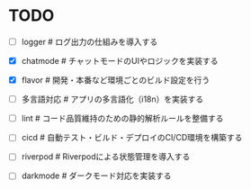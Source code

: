 # TODO

 - [ ] logger  # ログ出力の仕組みを導入する
 - [x] chatmode  # チャットモードのUIやロジックを実装する
 - [x] flavor  # 開発・本番など環境ごとのビルド設定を行う
 - [ ] 多言語対応  # アプリの多言語化（i18n）を実装する
 - [ ] lint  # コード品質維持のための静的解析ルールを整備する
 - [ ] cicd  # 自動テスト・ビルド・デプロイのCI/CD環境を構築する
 - [ ] riverpod  # Riverpodによる状態管理を導入する
 - [ ] darkmode  # ダークモード対応を実装する
 


